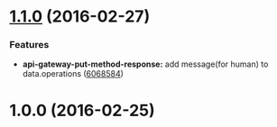 <a name="1.1.0"></a>
# [1.1.0](https://github.com/ToQoz/api-gateway-put-method-response/compare/v1.0.0...v1.1.0) (2016-02-27)


### Features

* **api-gateway-put-method-response:** add message(for human) to data.operations ([6068584](https://github.com/ToQoz/api-gateway-put-method-response/commit/6068584))



<a name="1.0.0"></a>
# 1.0.0 (2016-02-25)




